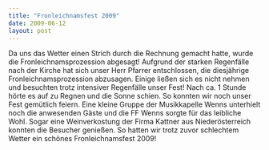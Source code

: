 ```yaml
---
title: "Fronleichnamsfest 2009"
date: 2009-06-12
layout: post
---
```


Da uns das Wetter einen Strich durch die Rechnung gemacht hatte, wurde die Fronleichnamsprozession abgesagt! Aufgrund der starken Regenfälle nach der Kirche hat sich unser Herr Pfarrer entschlossen, die diesjährige Fronleichnamsprozession abzusagen. Einige ließen sich es nicht nehmen und besuchten trotz intensiver Regenfälle unser Fest! Nach ca. 1 Stunde hörte es auf zu Regnen und die Sonne schien. So konnten wir noch unser Fest gemütlich feiern. Eine kleine Gruppe der Musikkapelle Wenns unterhielt noch die anwesenden Gäste und die FF Wenns sorgte für das leibliche Wohl. Sogar eine Weinverkostung der Firma Kattner aus Niederösterreich konnten die Besucher genießen. So hatten wir trotz zuvor schlechtem Wetter ein schönes Fronleichnamsfest 2009!